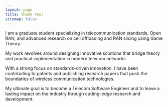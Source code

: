 ```yaml
---
layout: page
title: Thank You!
sitemap: false
---
```


I am a graduate student specializing in telecommunication standards, Open RAN, and advanced research on cell offloading and RAN slicing using Game Theory. 

My work revolves around designing innovative solutions that bridge theory and practical implementation in modern telecom networks.

With a strong focus on standards-driven innovation, I have been contributing to patents and publishing research papers that push the boundaries of wireless communication technologies. 

My ultimate goal is to become a Telecom Software Engineer and to leave a lasting impact on the industry through cutting-edge research and development.